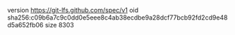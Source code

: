 version https://git-lfs.github.com/spec/v1
oid sha256:c09b6a7c9c0dd0e5eee8c4ab38ecdbe9a28dcf77bcb92fd2cd9e48d5a652fb06
size 8303
